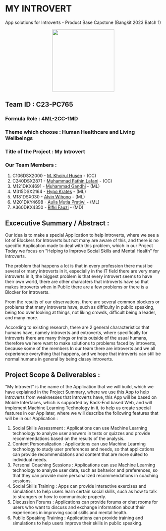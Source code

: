 # MY INTROVERT
App solutions for Introverts - Product Base Capstone (Bangkit 2023 Batch 1)

<p align="center">
  <img src='https://i.postimg.cc/mgJy06Tz/HIS-logo.jpg' width="200">
</p>

## Team ID : C23-PC765
### Formula Role : 4ML-2CC-1MD
### Theme which choose : Human Healthcare and Living Wellbeings
### Title of the Project : My Introvert

### Our Team Members :
1.  C106DSX2000 - [M. Khoirul Husen](https://www.linkedin.com/in/hoirulhusen08/) - (CC)
2.  C240DSX2871 - [Muhammad Fathin Lafani](https://www.linkedin.com/in/) - (CC)
3.  M121DKX4691 - [Muhammad Gandhi](https://www.linkedin.com/in/) - (ML)
4.  M315DSX2164 - [Hypo Krates](https://www.linkedin.com/in/) - (ML)
5.  M181DSX030 - [Alvin Wihono](https://www.linkedin.com/in/) - (ML)
6.  M201DKY4698 - [Aulia Mutia Pratiwi](https://www.linkedin.com/in/) - (ML)
7.  A360DKX4350 - [Rifki Fauzi](https://www.linkedin.com/in/) - (MD)

## Excecutive Summary / Abstract :
Our idea is to make a special Application to help Introverts, where we see a lot of Blockers for Introverts but not many are aware of this, and there is no specific Application made to deal with this problem, which in our Project Today we focus on "Helping to Improve Social Skills and Mental Health" for Introverts.

The problem that happens a lot is that in every profession there must be several or many introverts in it, especially in the IT field there are very many introverts in it, the biggest problem is that every introvert seems to have their own world, there are other characters that introverts have so that makes introverts when in Public there are a few problems or there is a Blocker for Introverts.

From the results of our observations, there are several common blockers or problems that many introverts have, such as difficulty in public speaking, being too over looking at things, not liking crowds, difficult being a leader, and many more.

According to existing research, there are 2 general characteristics that humans have, namely introverts and extroverts, where specifically for introverts there are many things or traits outside of the usual humans, therefore we here want to make solutions to problems faced by introverts, because some of the members In our team there are introverts and we all experience everything that happens, and we hope that introverts can still be normal humans in general by being classy introverts.

## Project Scope & Deliverables :
"My Introvert" is the name of the Application that we will build, which we have explained in the Project Summary, where we use this App to help Introverts from weaknesses that Introverts have, this App will be based on Mobile Interfaces, which is supported by Back-End based Web, and will implement Machine Learning Technology in it, to help us create special features in our App later, where we will describe the following features that will be in our Application :
1. Social Skills Assessment : Applications can use Machine Learning technology to analyze user answers in tests or quizzes and provide recommendations based on the results of the analysis.
2. Content Personalization : Applications can use Machine Learning technology to study user preferences and needs, so that applications can provide recommendations and content that are more suited to individual needs.
3. Personal Coaching Sessions : Applications can use Machine Learning technology to analyze user data, such as behavior and preferences, so that they can provide more personalized recommendations in coaching sessions.
4. Social Skills Training : Apps can provide interactive exercises and simulations to help users learn certain social skills, such as how to talk to strangers or how to communicate properly.
5. Discussion Forums : Applications can provide forums or chat rooms for users who want to discuss and exchange information about their experiences in improving social skills and mental health.
6. Public Speaking Training : Applications can provide training and simulations to help users improve their skills in public speaking.













